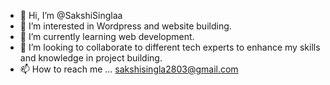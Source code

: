 - 👋 Hi, I’m @SakshiSinglaa
- 👀 I’m interested in Wordpress and website building.
- 🌱 I’m currently learning web development.
- 💞️ I’m looking to collaborate to different tech experts to enhance my skills and knowledge in project building.
- 📫 How to reach me ... sakshisingla2803@gmail.com

<!---
SakshiSinglaa/SakshiSinglaa is a ✨ special ✨ repository because its `README.md` (this file) appears on your GitHub profile.
You can click the Preview link to take a look at your changes.
--->
